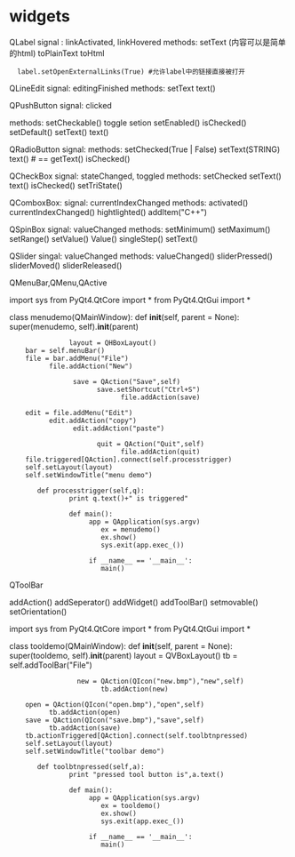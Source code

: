 # widgets

QLabel
  signal  : linkActivated, linkHovered
  methods:
    setText (内容可以是简单的html)
    toPlainText
    toHtml

      label.setOpenExternalLinks(True) #允许label中的链接直接被打开




QLineEdit
  signal:  editingFinished
  methods:
    setText
    text()

QPushButton
  signal:  clicked
  
  methods:
    setCheckable()
    toggle
    setion
    setEnabled()
    isChecked()
    setDefault()
    setText()
    text()


QRadioButton
  signal:
  methods:
    setChecked(True | False)
    setText(STRING)
    text()  # == getText()
    isChecked()

QCheckBox
  signal: stateChanged, toggled
  methods:
    setChecked
    setText()
    text()
    isChecked()
    setTriState()

QComboxBox:
  signal: currentIndexChanged
  methods:
      activated()
      currentIndexChanged()
      hightlighted()
      addItem("C++")
      
    
QSpinBox
  signal: valueChanged
  methods:
      setMinimum()
      setMaximum()
      setRange()
      setValue()
      Value()
      singleStep()
      setText()

QSlider
  singal: valueChanged
  methods:
    valueChanged()
    sliderPressed()
    sliderMoved()
    sliderReleased()
      
QMenuBar,QMenu,QActive

import sys
from PyQt4.QtCore import *
from PyQt4.QtGui import *

class menudemo(QMainWindow):
     def __init__(self, parent = None):
             super(menudemo, self).__init__(parent)
                
                   layout = QHBoxLayout()
        bar = self.menuBar()
        file = bar.addMenu("File")
              file.addAction("New")
                  
                    save = QAction("Save",self)
                          save.setShortcut("Ctrl+S")
                                file.addAction(save)
      
        edit = file.addMenu("Edit")
              edit.addAction("copy")
                    edit.addAction("paste")
                        
                          quit = QAction("Quit",self) 
                                file.addAction(quit)
        file.triggered[QAction].connect(self.processtrigger)
        self.setLayout(layout)
        self.setWindowTitle("menu demo")
            
           def processtrigger(self,q):
                   print q.text()+" is triggered"
                      
                   def main():
                        app = QApplication(sys.argv)
                           ex = menudemo()
                           ex.show()
                           sys.exit(app.exec_())
                          
                        if __name__ == '__main__':
                           main()

QToolBar

  addAction()
  addSeperator()
  addWidget()
  addToolBar()
  setmovable()
  setOrientation()
    

  import sys
  from PyQt4.QtCore import *
  from PyQt4.QtGui import *

  class tooldemo(QMainWindow):
       def __init__(self, parent = None):
               super(tooldemo, self).__init__(parent)
                     layout = QVBoxLayout()
                     tb = self.addToolBar("File")
                  
                     new = QAction(QIcon("new.bmp"),"new",self)
                           tb.addAction(new)
      
        open = QAction(QIcon("open.bmp"),"open",self)
              tb.addAction(open)
        save = QAction(QIcon("save.bmp"),"save",self)
              tb.addAction(save)
        tb.actionTriggered[QAction].connect(self.toolbtnpressed)
        self.setLayout(layout)
        self.setWindowTitle("toolbar demo")
            
           def toolbtnpressed(self,a):
                   print "pressed tool button is",a.text()
                      
                   def main():
                        app = QApplication(sys.argv)
                           ex = tooldemo()
                           ex.show()
                           sys.exit(app.exec_())
                          
                        if __name__ == '__main__':
                           main()



